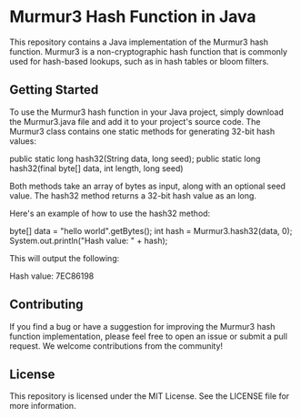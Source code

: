 # Murmur3 Hash Function in Java

This repository contains a Java implementation of the Murmur3 hash function. Murmur3 is a non-cryptographic hash function that is commonly used for hash-based lookups, such as in hash tables or bloom filters.

## Getting Started

To use the Murmur3 hash function in your Java project, simply download the Murmur3.java file and add it to your project's source code. The Murmur3 class contains one static methods for generating 32-bit hash values:

public static long hash32(String data,  long seed);
public static long hash32(final byte[] data, int length, long seed)

Both methods take an array of bytes as input, along with an optional seed value. The hash32 method returns a 32-bit hash value as an long. 

Here's an example of how to use the hash32 method:

byte[] data = "hello world".getBytes();
int hash = Murmur3.hash32(data, 0);
System.out.println("Hash value: " + hash);


This will output the following:

Hash value: 7EC86198


## Contributing

If you find a bug or have a suggestion for improving the Murmur3 hash function implementation, please feel free to open an issue or submit a pull request. We welcome contributions from the community!

## License

This repository is licensed under the MIT License. See the LICENSE file for more information.
